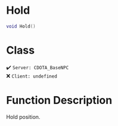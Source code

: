 # Hold
```lua
void Hold()
```
# Class
✔️ `Server: CDOTA_BaseNPC`  
❌ `Client: undefined`  

# Function Description
Hold position.
